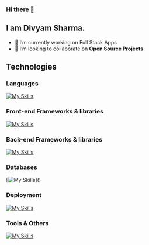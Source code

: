 ### Hi there 👋
## I am Divyam Sharma.


- 🔭 I’m currently working on Full Stack Apps
- 👯 I’m looking to collaborate on **Open Source Projects**


## Technologies  
### Languages
[![My Skills](https://skillicons.dev/icons?i=html,css,sass,javascript,ts,babel,java,cpp)]()

### Front-end Frameworks & libraries
[![My Skills](https://skillicons.dev/icons?i=react,nextjs,bootstrap,tailwind,materialui,redux,pug)]()

### Back-end Frameworks & libraries
[![My Skills](https://skillicons.dev/icons?i=nodejs,express,firebase,prisma)]()

### Databases
[![My Skills](https://skillicons.dev/icons?i=mongodb,mysql,redis,sqlite,firebase,)]()

### Deployment
[![My Skills](https://skillicons.dev/icons?i=netlify,heroku,planetscale,vercel,codepen)]()

### Tools & Others
[![My Skills](https://skillicons.dev/icons?i=visualstudio,postman,webpack,git,github,vite)]()
